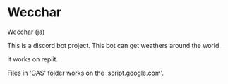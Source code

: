 # Wecchar
Wecchar (ja)

This is a discord bot project. This bot can get weathers around the world.

It works on replit.

Files in 'GAS' folder works on the 'script.google.com'.
